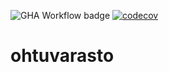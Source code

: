 ![GHA Workflow badge](https://github.com/EeroHY/ohtuvarasto/workflows/CI/badge.svg)
[![codecov](https://codecov.io/github/EeroHY/ohtuvarasto/graph/badge.svg?token=DCFXW75WG2)](https://codecov.io/github/EeroHY/ohtuvarasto)
# ohtuvarasto
